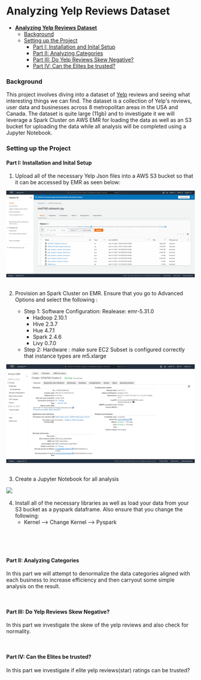 # **Analyzing Yelp Reviews Dataset**
- [**Analyzing Yelp Reviews Dataset**](#analyzing-yelp-reviews-dataset)
    - [Background](#background)
    - [Setting up the Project](#setting-up-the-project)
      - [Part I: Installation and Inital Setup](#part-i-installation-and-inital-setup)
      - [Part II: Analyzing Categories](#part-ii-analyzing-categories)
      - [Part III: Do Yelp Reviews Skew Negative?](#part-iii-do-yelp-reviews-skew-negative)
      - [Part IV: Can the Elites be trusted?](#part-iv-can-the-elites-be-trusted)

 
 ### Background
 
 This project involves diving into a dataset of [Yelp](https://www.kaggle.com/yelp-dataset/yelp-dataset) reviews and seeing what interesting things we can find. The dataset is a collection of Yelp's reviews, user data and businesses across 8 metropolitan areas in the USA and Canada. The dataset is quite large (11gb) and to investigate it we will leverage a Spark Cluster on AWS EMR  for loading the data as well as an S3 bucket for uploading the data while all analysis will be completed using a Jupyter Notebook. 

  


 ### Setting up the Project

 #### Part I: Installation and Inital Setup 
1. Upload all of the necessary Yelp Json files into a AWS S3 bucket so that it can be accessed by EMR as seen below: 
   
![](https://github.com/OjeWilliams/Analyzing-Yelp-Reviews-Dataset/blob/main/images/s3_bucket.png)
<br />
<br />

2. Provision an Spark Cluster on EMR. Ensure that you go to Advanced Options and select the following :

   - Step 1: Software Configuration: Realease: emr-5.31.0
       - Hadoop 2.10.1
       - Hive 2.3.7
       - Hue 4.7.1
       - Spark 2.4.6
       - Livy 0.7.0
    -   Step 2: Hardware : make sure EC2 Subset is configured correctly that instance types are m5.xlarge


![](https://github.com/OjeWilliams/Analyzing-Yelp-Reviews-Dataset/blob/main/images/cluster_configuration.PNG)  &nbsp; <br />
   
3. Create a Jupyter Notebook for all analysis

![](notebook_configuration.png)


4. Install all of the necessary libraries as well as load your data from your S3 bucket as a pyspark dataframe. Also ensure that you change the following:
    - Kernel --> Change Kernel --> Pyspark

<br />
<br />
<br />

  

#### Part II: Analyzing Categories
In this part we will attempt to denormalize the data categories aligned with each business to increase efficiency and then carryout some simple analysis on the result. 

   <br />
  

#### Part III: Do Yelp Reviews Skew Negative?
In this part we investigate the skew of the yelp reviews and also check for normality.

   <br />

#### Part IV: Can the Elites be trusted?
In this part we investigate if elite yelp reviews(star) ratings can be trusted?
